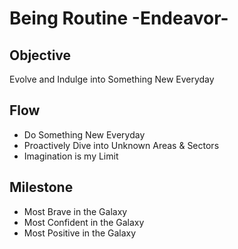 # Being Routine -Endeavor-

## Objective

Evolve and Indulge into Something New Everyday

## Flow

- Do Something New Everyday
- Proactively Dive into Unknown Areas & Sectors
- Imagination is my Limit

## Milestone

- Most Brave in the Galaxy
- Most Confident in the Galaxy
- Most Positive in the Galaxy
